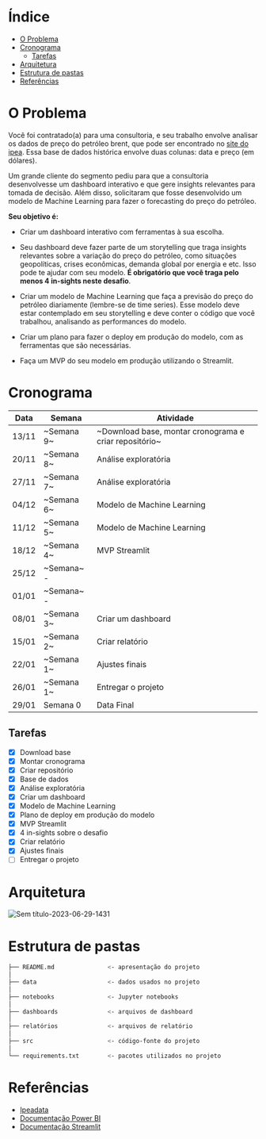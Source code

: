 # Índice
- [O Problema](#o-problema)
- [Cronograma](#cronograma)
  - [Tarefas](#tarefas)
- [Arquitetura](#arquitetura)
- [Estrutura de pastas](#estrutura-de-pastas)
- [Referências](#referências)


# O Problema

Você foi contratado(a) para uma consultoria, e seu trabalho envolve analisar os dados de preço do petróleo brent, que pode ser encontrado no [site do ipea](http://www.ipeadata.gov.br/ExibeSerie.aspx?module=m&serid=1650971490&oper=view). Essa base de dados histórica envolve duas colunas: data e preço (em dólares).

Um grande cliente do segmento pediu para que a consultoria desenvolvesse um dashboard interativo e que gere insights relevantes para tomada de decisão. Além disso, solicitaram que fosse desenvolvido um modelo de Machine Learning para fazer o forecasting do preço do petróleo.

**Seu objetivo é:**

* Criar um dashboard interativo com ferramentas à sua escolha.

* Seu dashboard deve fazer parte de um storytelling que traga insights relevantes sobre a variação do preço do petróleo, como situações geopolíticas, crises econômicas, demanda global por energia e etc. Isso pode te ajudar com seu modelo. **É obrigatório que você traga pelo menos 4 in-sights neste desafio**.

* Criar um modelo de Machine Learning que faça a previsão do preço do petróleo diariamente (lembre-se de time series). Esse modelo deve estar contemplado em seu storytelling e deve conter o código que você trabalhou, analisando as performances do modelo.

* Criar um plano para fazer o deploy em produção do modelo, com as ferramentas que são necessárias.

* Faça um MVP do seu modelo em produção utilizando o Streamlit.


# Cronograma


| Data | Semana | Atividade |
| --- | --- | --- |
| 13/11 | ~Semana 9~ | ~Download base, montar cronograma e criar repositório~ |
| 20/11 | ~Semana 8~ | Análise exploratória |
| 27/11 | ~Semana 7~ | Análise exploratória |
| 04/12 | ~Semana 6~ | Modelo de Machine Learning |
| 11/12 | ~Semana 5~ | Modelo de Machine Learning |
| 18/12 | ~Semana 4~ | MVP Streamlit |
| 25/12 | ~Semana~ - |  |
| 01/01 | ~Semana~ - |  |
| 08/01 | ~Semana 3~ | Criar um dashboard |
| 15/01 | ~Semana 2~ | Criar relatório |
| 22/01 | ~Semana 1~ | Ajustes finais |
| 26/01 | ~Semana 1~ | Entregar o projeto |
| 29/01 | Semana 0 | Data Final |


## Tarefas

- [x] Download base 
- [x] Montar cronograma 
- [x] Criar repositório
- [x] Base de dados
- [x] Análise exploratória
- [x] Criar um dashboard
- [x] Modelo de Machine Learning
- [x] Plano de deploy em produção do modelo
- [X] MVP Streamlit
- [X] 4 in-sights sobre o desafio
- [X] Criar relatório
- [X] Ajustes finais
- [ ] Entregar o projeto

# Arquitetura

![Sem título-2023-06-29-1431](/imgs/diagrama_projeto.png)

# Estrutura de pastas

```bash
├── README.md               <- apresentação do projeto
│
├── data                    <- dados usados no projeto
│
├── notebooks               <- Jupyter notebooks
│
├── dashboards              <- arquivos de dashboard
│
├── relatórios              <- arquivos de relatório
│
├── src                     <- código-fonte do projeto
│
└── requirements.txt        <- pacotes utilizados no projeto
```

# Referências

* [Ipeadata](http://www.ipeadata.gov.br/ExibeSerie.aspx?module=m&serid=1650971490&oper=view)
* [Documentação Power BI](https://docs.microsoft.com/pt-br/power-bi/)
* [Documentação Streamlit](https://docs.streamlit.io/en/stable/)
